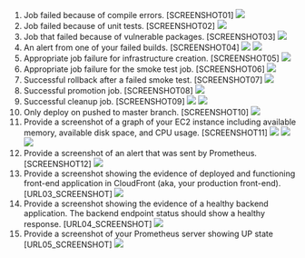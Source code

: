 

1. Job failed because of compile errors.
[SCREENSHOT01]
![](media/01_build_failed.png)
2. Job failed because of unit tests.
[SCREENSHOT02]
![](media/02_test_failed.png)
3. Job that failed because of vulnerable packages.
[SCREENSHOT03]
![](media/02_scan_failed.png)
4. An alert from one of your failed builds.
[SCREENSHOT04]
![](media/04_alert_build.png)
![](media/04_slack_alert.png)
5. Appropriate job failure for infrastructure creation.
[SCREENSHOT05]
![](media/05_infra_failure.png)
6. Appropriate job failure for the smoke test job.
[SCREENSHOT06]
![](media/06_smoke_test_failed.png)
7. Successful rollback after a failed smoke test.
[SCREENSHOT07]
![](media/07_rollback.png)
8. Successful promotion job.
[SCREENSHOT08]
![](media/08_promotion.png)
9. Successful cleanup job.
[SCREENSHOT09]
![](media/09_cleanup.png)
![](media/09_cleanup_done.png)
10. Only deploy on pushed to master branch.
[SCREENSHOT10]
![](media/10_branch.png)
11. Provide a screenshot of a graph of your EC2 instance including available memory, available disk space, and CPU usage.
[SCREENSHOT11]
![](media/11_memory.png)
![](media/11_disk.png)
![](media/11_cpu.png)
12. Provide a screenshot of an alert that was sent by Prometheus.
[SCREENSHOT12]
![](media/12_alert.png)
13. Provide a screenshot showing the evidence of deployed and functioning front-end application in CloudFront (aka, your production front-end).
[URL03_SCREENSHOT]
![](media/13_cloudfront.png)
14. Provide a screenshot showing the evidence of a healthy backend application. The backend endpoint status should show a healthy response.
[URL04_SCREENSHOT]
![](media/14_backend.png)
15. Provide a screenshot of your Prometheus server showing UP state
[URL05_SCREENSHOT]
![](media/15_prometheus.png)